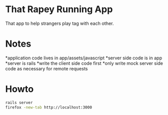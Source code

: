 That Rapey Running App
======================

That app to help strangers play tag with each other.

Notes
=====

*application code lives in app/assets/javascript
*server side code is in app
*server is rails
*write the client side code first
*only write mock server side code as necessary for remote requests

Howto
=====

```bash
rails server
firefox -new-tab http://localhost:3000
```


